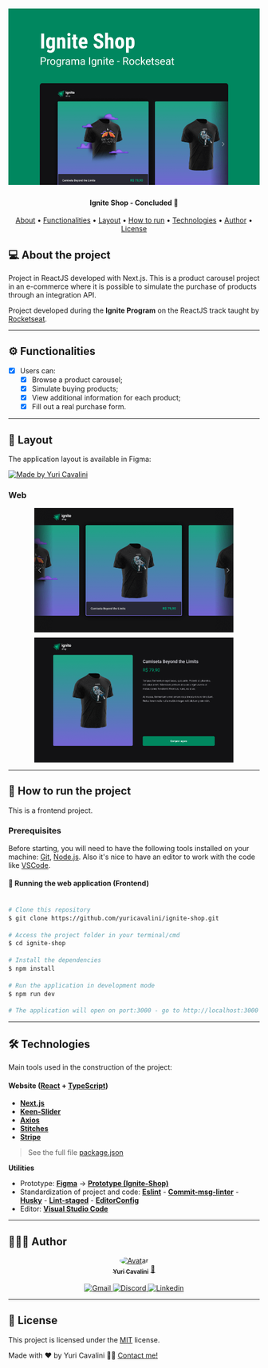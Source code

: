 <h1 align="center">
  <img alt="Ignite-shop-banner" title="Ignite-shop-banner" src="./assets/banner.png" />
</h1>

<h4 align="center">
  Ignite Shop - Concluded 🚀
</h4>

<p align="center">
 <a href="#-about-the-project">About</a> •
 <a href="#-functionalities">Functionalities</a> •
 <a href="#-layout">Layout</a> •
 <a href="#-how-to-run-the-project">How to run</a> •
 <a href="#-technologies">Technologies</a> •
 <a href="#-author">Author</a> •
 <a href="#user-content--license">License</a>
</p>

## 💻 About the project

Project in ReactJS developed with Next.js.
This is a product carousel project in an e-commerce where it is possible to simulate the purchase of products through an integration API.

Project developed during the **Ignite Program** on the ReactJS track taught by [Rocketseat](https://www.rocketseat.com.br/).

---

## ⚙️ Functionalities

- [x] Users can:
  - [x] Browse a product carousel;
  - [x] Simulate buying products;
  - [x] View additional information for each product;
  - [x] Fill out a real purchase form.

---

## 🎨 Layout

The application layout is available in Figma:

<a href="https://www.figma.com/file/UNGoKaHRIl4K0m94utc0ok/Ignite-Shop">
  <img alt="Made by Yuri Cavalini" src="https://img.shields.io/badge/Access%20layout-Figma-brightgreen" />
</a>

### Web

<div style="display: flex; flex-direction: column; align-items: center; justify-content: center; gap: 10px">
  <img alt="Ignite-shop-layout-1" title="Ignite-shop-layout-1" src="./assets/layout-1.png" width="400px" />

  <img alt="Ignite-shop-layout-2" title="Ignite-shop-layout-2" src="./assets/layout-2.png" width="400px" />
</div>

---

## 🚀 How to run the project

This is a frontend project.

### Prerequisites

Before starting, you will need to have the following tools installed on your machine:
[Git](https://git-scm.com), [Node.js](https://nodejs.org/en/).
Also it's nice to have an editor to work with the code like [VSCode](https://code.visualstudio.com/).

#### 🧭 Running the web application (Frontend)

```bash

# Clone this repository
$ git clone https://github.com/yuricavalini/ignite-shop.git

# Access the project folder in your terminal/cmd
$ cd ignite-shop

# Install the dependencies
$ npm install

# Run the application in development mode
$ npm run dev

# The application will open on port:3000 - go to http://localhost:3000

```

---

## 🛠 Technologies

Main tools used in the construction of the project:

#### **Website**  ([React](https://reactjs.org/)  +  [TypeScript](https://www.typescriptlang.org/))

- **[Next.js](https://nextjs.org/)**
- **[Keen-Slider](https://keen-slider.io/)**
- **[Axios](https://axios-http.com/)**
- **[Stitches](https://stitches.dev/)**
- **[Stripe](https://github.com/stripe/stripe-node)**

> See the full file [package.json](https://github.com/yuricavalini/ignite-shop/blob/master/package.json)

**Utilities**

- Prototype:  **[Figma](https://www.figma.com/)**  →  **[Prototype (Ignite-Shop)](https://www.figma.com/file/UNGoKaHRIl4K0m94utc0ok/Ignite-Shop)**
- Standardization of project and code: **[Eslint](https://eslint.org/)** - **[Commit-msg-linter](https://github.com/legend80s/commit-msg-linter)** - **[Husky](https://typicode.github.io/husky/#/)** - **[Lint-staged](https://github.com/okonet/lint-staged)** - **[EditorConfig](https://editorconfig.org/)**
- Editor:  **[Visual Studio Code](https://code.visualstudio.com/)**

---

## 🧑🏻‍💻 Author

<div align="center">
  <a href="https://github.com/yuricavalini">
  <img style="border-radius: 50%;" src="https://github.com/yuricavalini.png" width="100px;" alt="Avatar"/>
  <br />
  <sub><b>Yuri Cavalini</b></sub></a> <a href="https://github.com/yuricavalini" title="Yuri Cavalini">🚀</a>
  <br />
  </a>
</div>
<br />
<div align="center">
  <a title="yuricavalini@gmail.com" href="mailto:yuricavalini@gmail.com?subject=Contact" target="_blank">
    <img src="https://img.shields.io/badge/-Gmail-%23333?style=for-the-badge&logo=gmail" alt="Gmail" />
  </a>
  <a href="https://discordapp.com/users/9585" target="_blank">
    <img src="https://img.shields.io/badge/Discord-7289DA?style=for-the-badge&logo=discord&logoColor=white" alt="Discord" />
  </a>
  <a href="https://linkedin.com/in/yuricavalini" target="_blank">
    <img src="https://img.shields.io/badge/-LinkedIn-%230077B5?style=for-the-badge&logo=linkedin" alt="Linkedin" />
  </a>
</div>

---

## 📝 License

This project is licensed under the [MIT](./LICENSE) license.

Made with ❤️ by Yuri Cavalini 👋🏻 [Contact me!](https://www.linkedin.com/in/yuricavalini/)
